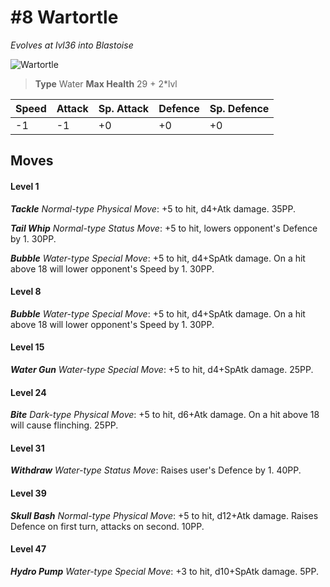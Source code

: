 # #8 Wartortle
*Evolves at lvl36 into Blastoise*

![Wartortle](https://img.pokemondb.net/sprites/home/normal/1x/wartortle.png)

> **Type** Water
> **Max Health** 29 + 2\*lvl

| Speed | Attack | Sp. Attack | Defence | Sp. Defence |
| ----- | ------ | ---------- | ------- | ----------- |
| -1 | -1 | +0 | +0 | +0 |

## Moves
#### Level 1

***Tackle** Normal-type Physical Move*: +5 to hit, d4+Atk damage.  35PP.

***Tail Whip** Normal-type Status Move*: +5 to hit, lowers opponent's Defence by 1. 30PP.

***Bubble** Water-type Special Move*: +5 to hit, d4+SpAtk damage. On a hit above 18 will lower opponent's Speed by 1. 30PP.
#### Level 8

***Bubble** Water-type Special Move*: +5 to hit, d4+SpAtk damage. On a hit above 18 will lower opponent's Speed by 1. 30PP.
#### Level 15

***Water Gun** Water-type Special Move*: +5 to hit, d4+SpAtk damage.  25PP.
#### Level 24

***Bite** Dark-type Physical Move*: +5 to hit, d6+Atk damage. On a hit above 18 will cause flinching. 25PP.
#### Level 31

***Withdraw** Water-type Status Move*: Raises user's Defence by 1. 40PP.
#### Level 39

***Skull Bash** Normal-type Physical Move*: +5 to hit, d12+Atk damage. Raises Defence on first turn, attacks on second. 10PP.
#### Level 47

***Hydro Pump** Water-type Special Move*: +3 to hit, d10+SpAtk damage.  5PP.


